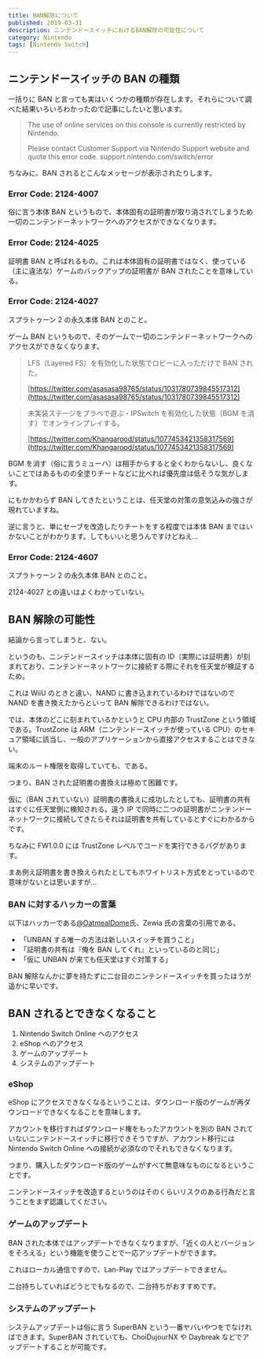```yaml
---
title: BAN解除について
published: 2019-03-31
description: ニンテンドースイッチにおけるBAN解除の可能性について
category: Nintendo
tags: [Nintendo Switch]
---
```


## ニンテンドースイッチの BAN の種類

一括りに BAN と言っても実はいくつかの種類が存在します。それらについて調べた結果いろいろわかったので記事にしたいと思います。

> The use of online services on this console is currently restricted by Nintendo.
>
> Please contact Customer Support via Nintendo Support website and quote this error code.
> support.nintendo.com/switch/error

ちなみに、BAN されるとこんなメッセージが表示されたりします。

### Error Code: 2124-4007

俗に言う本体 BAN というもので、本体固有の証明書が取り消されてしまうため一切のニンテンドーネットワークへのアクセスができなくなります。

### Error Code: 2124-4025

証明書 BAN と呼ばれるもの。これは本体固有の証明書ではなく、使っている（主に違法な）ゲームのバックアップの証明書が BAN されたことを意味している。

### Error Code: 2124-4027

スプラトゥーン 2 の永久本体 BAN とのこと。

ゲーム BAN というもので、そのゲームで一切のニンテンドーネットワークへのアクセスができなくなります。

> LFS（Layered FS）を有効化した状態でロビーに入っただけで BAN された。
>
> [https://twitter.com/asasasa98765/status/1031780739845517312](https://twitter.com/asasasa98765/status/1031780739845517312)

> 未実装ステージをプラベで遊ぶ・IPSwitch を有効化した状態（BGM を消す）でオンラインプレイする。
>
> [https://twitter.com/Khangarood/status/1077453421358317569](https://twitter.com/Khangarood/status/1077453421358317569)

BGM を消す（俗に言うミューハ）は相手からすると全くわからないし、良くないことではあるものの全塗りチートなどに比べれば優先度は低そうな気がします。

にもかかわらず BAN してきたということは、任天堂の対策の意気込みの強さが現れていますね。

逆に言うと、単にセーブを改造したりチートをする程度では本体 BAN まではいかないことがわかります。してもいいと思うんですけどねえ...

### Error Code: 2124-4607

スプラトゥーン 2 の永久本体 BAN とのこと。

2124-4027 との違いはよくわかっていない。

## BAN 解除の可能性

結論から言ってしまうと、ない。

というのも、ニンテンドースイッチは本体に固有の ID（実際には証明書）が刻まれており、ニンテンドーネットワークに接続する際にそれを任天堂が検証するため。

これは WiiU のときと違い、NAND に書き込まれているわけではないので NAND を書き換えたからといって BAN 解除できるわけではない。

では、本体のどこに刻まれているかというと CPU 内部の TrustZone という領域である。TrustZone は ARM（ニンテンドースイッチが使っている CPU）のセキュア領域に該当し、一般のアプリケーションから直接アクセスすることはできない。

端末のルート権限を取得していても、である。

つまり、BAN された証明書の書換えは極めて困難です。

仮に（BAN されていない）証明書の書換えに成功したとしても、証明書の共有はすぐに任天堂側に検知される。違う IP で同時に二つの証明書がニンテンドーネットワークに接続してきたらそれは証明書を共有しているとすぐにわかるからです。

ちなみに FW1.0.0 には TrustZone レベルでコードを実行できるバグがあります。

まあ例え証明書を書き換えられたとしてもホワイトリスト方式をとっているので意味がないとは思いますが...

### BAN に対するハッカーの言葉

以下はハッカーである[@OatmealDome](https://twitter.com/OatmealDome)氏、Zewia 氏の言葉の引用である。

- 「UNBAN する唯一の方法は新しいスイッチを買うこと」
- 「証明書の共有は『俺を BAN してくれ』といっているのと同じ」
- 「仮に UNBAN が来ても任天堂はすぐ対策する」

BAN 解除なんかに夢を持たずに二台目のニンテンドースイッチを買ったほうが遥かに早いです。

## BAN されるとできなくなること

1. Nintendo Switch Online へのアクセス
2. eShop へのアクセス
3. ゲームのアップデート
4. システムのアップデート

### eShop

eShop にアクセスできなくなるということは、ダウンロード版のゲームが再ダウンロードできなくなることを意味します。

アカウントを移行すればダウンロード権をもったアカウントを別の BAN されていないニンテンドースイッチに移行できそうですが、アカウント移行には Nintendo Switch Online への接続が必須なのでそれもできなくなります。

つまり、購入したダウンロード版のゲームがすべて無意味なものになるということです。

ニンテンドースイッチを改造するというのはそのくらいリスクのある行為だと言うことをまず認識してください。

### ゲームのアップデート

BAN された本体ではアップデートできなくなりますが、「近くの人とバージョンをそろえる」という機能を使うことで一応アップデートができます。

これはローカル通信ですので、Lan-Play ではアップデートできません。

二台持ちしていればどうとでもなるので、二台持ちがおすすめです。

### システムのアップデート

システムアップデートは俗に言う SuperBAN という一番ヤバいやつをでなければできます。SuperBAN されていても、ChoiDujourNX や Daybreak などでアップデートすることが可能です。
